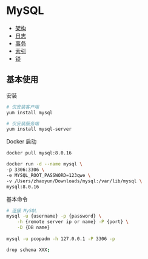 # MySQL

* [架构](architecture.md)
* [日志](log.md)
* [事务](transaction.md)
* [索引](indexing.md)
* [锁](lock.md)

## 基本使用

安装

```bash
# 仅安装客户端
yum install mysql

# 仅安装服务端
yum install mysql-server
```

Docker 启动

```bash
docker pull mysql:8.0.16

docker run -d --name mysql \
-p 3306:3306 \
-e MYSQL_ROOT_PASSWORD=123qwe \
-v /Users/zhaoyun/Downloads/mysql:/var/lib/mysql \
mysql:8.0.16
```

基本命令

```bash
# 连接 MySQL
mysql -u {username} -p {password} \
    -h {remote server ip or name} -P {port} \
    -D {DB name}
    
mysql -u pcopadm -h 127.0.0.1 -P 3306 -p

drop schema XXX;
```

